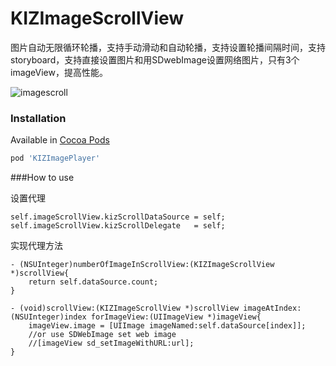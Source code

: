 KIZImageScrollView
==================

图片自动无限循环轮播，支持手动滑动和自动轮播，支持设置轮播间隔时间，支持storyboard，支持直接设置图片和用SDwebImage设置网络图片，只有3个imageView，提高性能。

![imagescroll](http://7xjsf4.com1.z0.glb.clouddn.com/git_kizImageScrollview_1.gif)

### Installation

Available in [Cocoa Pods](http://cocoapods.org/?q=KIZImagePlayer)
```ruby
pod 'KIZImagePlayer'
```


###How to use

设置代理

```
self.imageScrollView.kizScrollDataSource = self;
self.imageScrollView.kizScrollDelegate   = self;
```

实现代理方法

```
- (NSUInteger)numberOfImageInScrollView:(KIZImageScrollView *)scrollView{
    return self.dataSource.count;
}

- (void)scrollView:(KIZImageScrollView *)scrollView imageAtIndex:(NSUInteger)index forImageView:(UIImageView *)imageView{
    imageView.image = [UIImage imageNamed:self.dataSource[index]];
    //or use SDWebImage set web image
    //[imageView sd_setImageWithURL:url];
}

```
